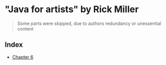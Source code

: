 # "Java for artists" by Rick Miller
> Some parts were skipped, due to authors redundancy or unessential content
## Index
- [Chapter 6](https://github.com/Dfredude/java/tree/main/missions/src/Chapter06)
